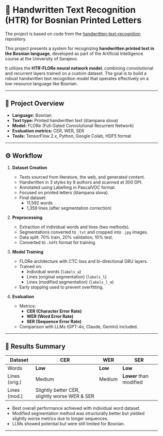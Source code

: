 # 📝 Handwritten Text Recognition (HTR) for Bosnian Printed Letters

The project is based on code from the [handwritten-text-recognition](https://github.com/arthurflor23/handwritten-text-recognition) repository.

This project presents a system for recognizing **handwritten printed text in the Bosnian language**, developed as part of the Artificial Intelligence course at the University of Sarajevo.

It utilizes the **HTR-FLORe neural network model**, combining convolutional and recurrent layers trained on a custom dataset. The goal is to build a robust handwritten text recognition model that operates effectively on a low-resource language like Bosnian.

---

## 📌 Project Overview

- **Language:** Bosnian
- **Text type:** Printed handwritten text (štampana slova)
- **Model:** FLORe (Full-Gated Convolutional Recurrent Network)
- **Evaluation metrics:** CER, WER, SER
- **Tools:** TensorFlow 2.x, Python, Google Colab, HDF5 format

---

## ⚙️ Workflow

1. **Dataset Creation**
   - Texts sourced from literature, the web, and generated content.
   - Handwritten in 3 styles by 8 authors and scanned at 300 DPI.
   - Annotated using LabelImg in PascalVOC format.
   - Focused on printed letters (štampana slova).
   - Final dataset:  
     - 11,592 words  
     - 1,359 lines (after segmentation correction)

2. **Preprocessing**
   - Extraction of individual words and lines (two methods).
   - Segmentations converted to `.txt` and cropped into `.jpg` images.
   - Data split: 70% train, 20% validation, 10% test.
   - Converted to `.hdf5` format for training.

3. **Model Training**
   - FLORe architecture with CTC loss and bi-directional GRU layers.
   - Trained on:
     - Individual words (`labels_w`)
     - Lines (original segmentation) (`labels_l`)
     - Lines (modified segmentation) (`labels_l_m`)
   - Early stopping used to prevent overfitting.

4. **Evaluation**
   - Metrics:  
     - **CER (Character Error Rate)**  
     - **WER (Word Error Rate)**  
     - **SER (Sequence Error Rate)**
   - Comparison with LLMs (GPT-4o, Claude, Gemini) included.

---

## 🚀 Results Summary

| Dataset       | CER     | WER     | SER     |
|---------------|---------|---------|---------|
| Words         | **Low** | **Low** | **Low** |
| Lines (orig.) | Medium  | Medium  | **Lower** than modified |
| Lines (mod.)  | Slightly better CER, slightly worse WER & SER |

- Best overall performance achieved with individual word dataset.
- Modified segmentation method was structurally better but yielded slightly worse metrics due to longer sequences.
- LLMs showed potential but were still limited for Bosnian.

---

